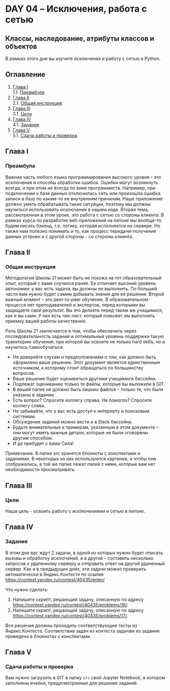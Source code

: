 # DAY 04 – Исключения, работа с сетью
## Классы, наследование, атрибуты классов и объектов
В рамках этого дня вы изучите исключения и работу с сетью в Python.

## Оглавление

1. [Глава I](#глава-i) \
    1.1. [Преамбула](#преамбула)
2. [Глава II](#глава-ii) \
    2.1. [Общая инструкция](#общая-инструкция)
3. [Глава III](#глава-iii) \
    3.1. [Цели](#цели)
4. [Глава IV](#глава-iv) \
    4.1. [Задание](#задание)
5. [Глава V](#глава-v) \
    5.1. [Сдача работы и проверка](#сдача-работы-и-проверка)

## Глава I
### Преамбула

Важная часть любого языка программирования высокого уровня - это исключения и способы обработки ошибок. Ошибки могут возникнуть всегда, и при этом не всегда по вине программиста. Например, при подключении к базе данных отключилась сеть или произошла ошибка записи в базу по каким-то ее внутренним причинам. Наше приложение должно уметь обрабатывать такие ситуации, поэтому мы должны научиться использовать исключения в нашем коде. Вторая тема, рассмотренная в этом уроке, это работа с сетью со стороны клиента. В рамках курса по разработке веб-приложений на питоне мы вообще-то будем писать бэкенд, т.е. логику, которая исполняется на сервере. Но также нам полезно понимать и то, как процесс передачи-получения данных устроен и с другой стороны - со стороны клиента.

## Глава II
### Общая инструкция

Методология Школы 21 может быть не похожа на тот образовательный опыт, который с вами случался ранее. Ее отличает высокий уровень автономии: у вас есть задача, вы должны ее выполнить. По большей части вам нужно будет самим добывать знания для ее решения. Второй важный момент – это peer-to-peer обучение. В образовательном процессе нет преподавателей и экспертов, перед которыми вы защищаете свой результат. Вы это делаете перед таким же учащимися, как и вы сами. У них есть чек-лист, который поможет им выполнить приемку вашей работы качественно.

Роль Школы 21 заключается в том, чтобы обеспечить через последовательность заданий и оптимальный уровень поддержки такую траекторию обучения, при которой вы освоите не только hard skills, но и научитесь самообучаться.

* Не доверяйте слухам и предположениям о том, как должно быть оформлено ваше решение. Этот документ является единственным источником, к которому стоит обращаться по большинству вопросов.
* Ваше решение будет оцениваться другими учащимися бассейна.
* Подлежат оцениванию только те файлы, которые вы выложили в GIT.
* В вашей папке не должно быть лишних файлов – только те, что были указаны в задании.
* Есть вопрос? Спросите коллегу справа. Не помогло? Спросите коллегу слева.
* Не забывайте, что у вас есть доступ к интернету и поисковым системам.
* Обсуждение заданий можно вести и в Slack бассейна.
* Будьте внимательные к примерам, указанным в этом документе – они могут иметь важные детали, которые не были оговорены другим способом.
* И да пребудет с вами Сила!

Примечание. В папке src хранятся блокноты с конспектами и заданиями. В некоторых из них используются картинки, и чтобы они отображались, в той же папке лежат папки с ними, которые вам нет необходимости просматривать.

## Глава III
### Цели

Наша цель - освоить работу с исключениями и сетью в питоне.

## Глава IV
### Задание

В этом дне вас ждут 2 задачи, в одной из которых нужно будет описать вызовы и обработку исключений, а в другой - составить несколько запросов к удаленному серверу и отправить ответ на другой удаленный сервер. Как и в предыдущих днях, эти задачи можно проверить автоматически в Яндекс.Контесте по ссылке https://contest.yandex.ru/contest/40435/enter/

Что нужно сделать:
1. Напишите скрипт, решающий задачу, описанную по адресу https://contest.yandex.ru/contest/40435/problems/16/.
2. Напишите скрипт, решающий задачу, описанную по адресу https://contest.yandex.ru/contest/40435/problems/17/.


Все решения должны проходить соответствующие тесты из Яндекс.Контеста. Соответствие задач из контеста задачам из задания приведено в блокнотах с конспектами.

## Глава V
### Сдача работы и проверка

Вам нужно загрузить в GIT в папку `src` свой Jupyter Notebook, в котором заполнены ячейки, предусмотренные для решения заданий.
